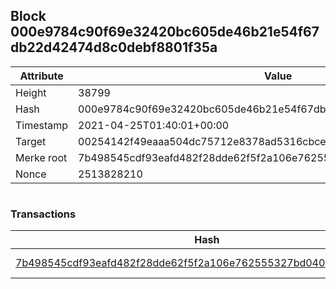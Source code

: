 ## Block 000e9784c90f69e32420bc605de46b21e54f67db22d42474d8c0debf8801f35a

Attribute | Value
--- | ---
Height | 38799
Hash | 000e9784c90f69e32420bc605de46b21e54f67db22d42474d8c0debf8801f35a
Timestamp | 2021-04-25T01:40:01+00:00
Target | 00254142f49eaaa504dc75712e8378ad5316cbcead634704b3734b6271167cc4
Merke root | 7b498545cdf93eafd482f28dde62f5f2a106e762555327bd0401aca1ba8ec5ff
Nonce | 2513828210

```

```

### Transactions

Hash | Amount
--- | ---
[7b498545cdf93eafd482f28dde62f5f2a106e762555327bd0401aca1ba8ec5ff](7b498545cdf93eafd482f28dde62f5f2a106e762555327bd0401aca1ba8ec5ff.md) | 10.00000000 SKEPTI 
